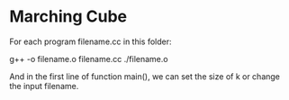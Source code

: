 # Marching Cube
For each program filename.cc in this folder:

g++ -o filename.o filename.cc
./filename.o

And in the first line of function main(), we can set the size of k or change the input filename.
